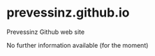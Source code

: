 prevessinz.github.io
====================

Prevessinz Github web site

No further information available (for the moment)
